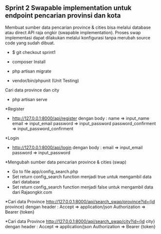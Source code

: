 ## Sprint 2 Swapable implementation​ untuk endpoint pencarian provinsi dan kota
Membuat sumber data pencarian province & cities bisa melalui database​ atau direct API​ raja ongkir (swapable implementation). Proses swap implementasi dapat dilakukan melalui konfigurasi tanpa merubah source code yang sudah dibuat.

- $ git checkout sprint1

- composer Install

- php artisan migrate

- vendor/bin/phpunit (Unit Testing)

Cari data province dan city
- php artisan serve

*Register
- http://127.0.0.1:8000/api/register
dengan body :
name                => input_name
email               => input_email
password            => input_password
password_confirment => input_password_confirment

*Login
- http://127.0.0.1:8000/api/login
dengan body :
email               => input_email
password            => input_password

*Mengubah sumber data pencarian province & cities (swap)
- Go to file app/config_search.php
- Set return config_search function menjadi true untuk mengambil data dari database
- Set return config_search function menjadi false untuk mengambil data dari Rajaongkir.com

*Cari data Province
http://127.0.0.1:8000/api/search_swap/province?id={id province}
dengan header :
Accept          => application/json
Authorization   => Bearer {token}

*Cari data Province
http://127.0.0.1:8000/api/search_swap/city?id={id city}
dengan header :
Accept          => application/json
Authorization   => Bearer {token}

